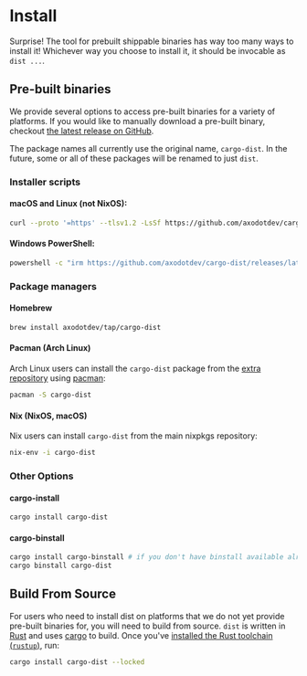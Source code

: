 # Install

<!-- toc -->

Surprise! The tool for prebuilt shippable binaries has way too many ways to install it!
Whichever way you choose to install it, it should be invocable as `dist ...`.


## Pre-built binaries

We provide several options to access pre-built binaries for a variety of platforms. If you would like to manually download a pre-built binary, checkout [the latest release on GitHub](https://github.com/axodotdev/cargo-dist/releases/latest).

The package names all currently use the original name, `cargo-dist`. In the future, some or all of these packages will be renamed to just `dist`.

### Installer scripts

#### macOS and Linux (not NixOS):

```sh
curl --proto '=https' --tlsv1.2 -LsSf https://github.com/axodotdev/cargo-dist/releases/latest/download/cargo-dist-installer.sh | sh
```

#### Windows PowerShell:

```sh
powershell -c "irm https://github.com/axodotdev/cargo-dist/releases/latest/download/cargo-dist-installer.ps1 | iex"
```

### Package managers

#### Homebrew

```sh
brew install axodotdev/tap/cargo-dist
```

#### Pacman (Arch Linux)

Arch Linux users can install the `cargo-dist` package from the [extra repository](https://archlinux.org/packages/extra/x86_64/cargo-dist/) using [pacman](https://wiki.archlinux.org/title/Pacman):

```sh
pacman -S cargo-dist
```

#### Nix (NixOS, macOS)

Nix users can install `cargo-dist` from the main nixpkgs repository:

```sh
nix-env -i cargo-dist
```

### Other Options

#### cargo-install

```sh
cargo install cargo-dist
```

#### cargo-binstall

```sh
cargo install cargo-binstall # if you don't have binstall available already
cargo binstall cargo-dist
```

## Build From Source

For users who need to install dist on platforms that we do not yet provide pre-built binaries for, you will need to build from source.
`dist` is written in [Rust] and uses [cargo] to build. Once you've [installed the Rust toolchain (`rustup`)], run:

```sh
cargo install cargo-dist --locked
```

[Rust]: https://rust-lang.org
[cargo]: https://doc.rust-lang.org/cargo/index.html
[installed the Rust toolchain (`rustup`)]: https://rustup.rs/
